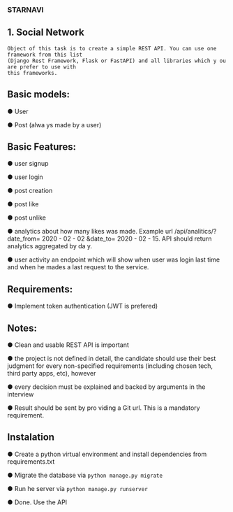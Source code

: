 ### STARNAVI

## 1. Social Network

```
Object of this task is to create a simple REST API. You can use one framework from this list
(Django Rest Framework, Flask or FastAPI) and all libraries which y ou are prefer to use with
this frameworks.

```
## Basic models:

● User

● Post (alwa ys made by a user)

## Basic Features:

● user signup

● user login

● post creation

● post like

● post unlike

● analytics about how many likes was made. Example url
/api/analitics/?date_from= 2020 - 02 - 02 &date_to= 2020 - 02 - 15. API should return analytics
aggregated by da y.

● user activity an endpoint which will show when user was login last time and when he
mades a last request to the service.



## Requirements:

● Implement token authentication (JWT is prefered)




## Notes:


● ​Clean and usable REST API is important

● the project is not defined in detail, the candidate should use their best judgment for every
non-specified requirements (including chosen tech, third party apps, etc), however

● every decision must be explained and backed by arguments in the interview

● Result should be sent by pro viding a Git url. This is a mandatory requirement.




## Instalation

● Create a python virtual environment and install dependencies from requirements.txt

● Migrate the database via `python manage.py migrate`

●  Run he server via `python manage.py runserver`

●  Done. Use the API


